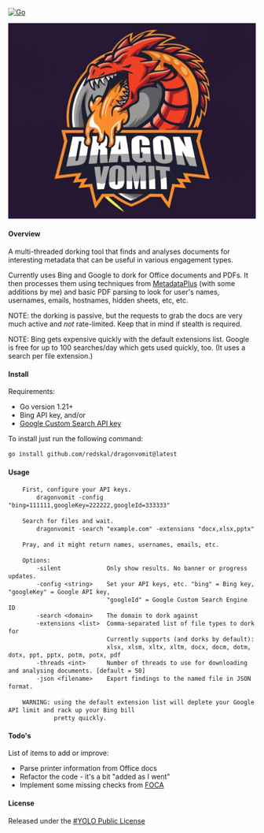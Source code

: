 [![Go](https://github.com/redskal/dragonvomit/actions/workflows/go.yml/badge.svg)](https://github.com/redskal/dragonvomit/actions/workflows/go.yml)

![Dragon Vomit](assets/logo.png)

#### Overview
A multi-threaded dorking tool that finds and analyses documents for
interesting metadata that can be useful in various engagement types.

Currently uses Bing and Google to dork for Office documents and PDFs.
It then processes them using techniques from [MetadataPlus](https://github.com/nccgroup/MetadataPlus) (with some
additions by me) and basic PDF parsing to look for user's names,
usernames, emails, hostnames, hidden sheets, etc, etc.

NOTE: the dorking is passive, but the requests to grab the docs are
very much active and _not_ rate-limited. Keep that in mind if stealth
is required.

NOTE: Bing gets expensive quickly with the default extensions list.
Google is free for up to 100 searches/day which gets used
quickly, too. (It uses a search per file extension.)
#### Install
Requirements:
- Go version 1.21+
- Bing API key, and/or
- [Google Custom Search API key](https://developers.google.com/custom-search/v1/overview)

To install just run the following command:
```bash
go install github.com/redskal/dragonvomit@latest
```
#### Usage
```
    First, configure your API keys.
        dragonvomit -config "bing=111111,googleKey=222222,googleId=333333"

    Search for files and wait.
        dragonvomit -search "example.com" -extensions "docx,xlsx,pptx"

    Pray, and it might return names, usernames, emails, etc.

    Options:
        -silent             Only show results. No banner or progress updates.
        -config <string>    Set your API keys, etc. "bing" = Bing key, "googleKey" = Google API key,
                            "googleId" = Google Custom Search Engine ID
        -search <domain>    The domain to dork against
        -extensions <list>  Comma-separated list of file types to dork for
                            Currently supports (and dorks by default):
                            xlsx, xlsm, xltx, xltm, docx, docm, dotm, dotx, ppt, pptx, potm, potx, pdf
        -threads <int>      Number of threads to use for downloading and analysing documents. [default = 50]
        -json <filename>    Export findings to the named file in JSON format.

    WARNING: using the default extension list will deplete your Google API limit and rack up your Bing bill
             pretty quickly.
```
#### Todo's
List of items to add or improve:
- Parse printer information from Office docs
- Refactor the code - it's a bit "added as I went"
- Implement some missing checks from [FOCA](https://github.com/ElevenPaths/FOCA)
#### License
Released under the [#YOLO Public License](https://github.com/YOLOSecFW/YoloSec-Framework/blob/master/YOLO%20Public%20License)